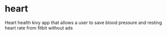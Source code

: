 # heart
Heart health kivy app that allows a user to save blood pressure and resting heart rate from fitbit without ads

